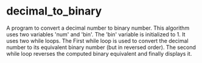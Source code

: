 # decimal_to_binary
A program to convert a decimal number to binary number.
This algorithm uses two variables 'num' and 'bin'. The 'bin' variable is initialized to 1.
It uses two while loops. The First while loop is used to convert the decimal number to its equivalent binary number (but in reversed order).
The second while loop reverses the computed binary equivalent and finally displays it.
